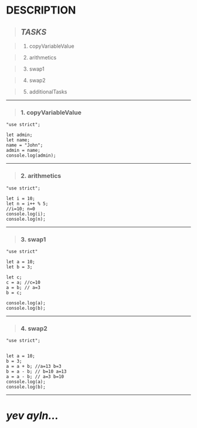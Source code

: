 # **DESCRIPTION**

>## *TASKS*

>1. copyVariableValue

>2. arithmetics

>3. swap1

>4. swap2

>5. additionalTasks
***

>### **1. copyVariableValue**
```
"use strict";

let admin;
let name;
name = "John";
admin = name;
console.log(admin);
```
***
>### **2. arithmetics**

```
"use strict";

let i = 10;
let n = i++ % 5;
//i=10; n=0
console.log(i);
console.log(n);
```
***
>### **3. swap1**

```
"use strict"

let a = 10;
let b = 3;

let c;
c = a; //c=10
a = b; // a=3
b = c;

console.log(a);
console.log(b);
```
***
>### **4. swap2**

```
"use strict";


let a = 10;
b = 3;
a = a + b; //a=13 b=3
b = a - b; // b=10 a=13
a = a - b; // a=3 b=10
console.log(a);
console.log(b);

```
***

# *yev ayln...*
